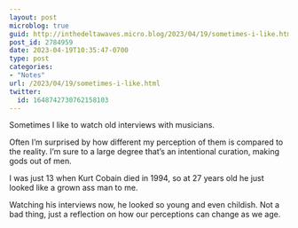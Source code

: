 ```yaml
---
layout: post
microblog: true
guid: http://inthedeltawaves.micro.blog/2023/04/19/sometimes-i-like.html
post_id: 2784959
date: 2023-04-19T10:35:47-0700
type: post
categories:
- "Notes"
url: /2023/04/19/sometimes-i-like.html
twitter:
  id: 1648742730762158103
---
```

<p>Sometimes I like to watch old interviews with musicians. </p><p>Often I’m surprised by how different my perception of them is compared to the reality. I’m sure to a large degree that’s an intentional curation, making gods out of men.</p><p>I was just 13 when Kurt Cobain died in 1994, so at 27 years old he just looked like a grown ass man to me. </p><p>Watching his interviews now, he looked so young and even childish. Not a bad thing, just a reflection on how our perceptions can change as we age.</p>

